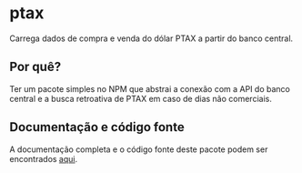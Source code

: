 # ptax

Carrega dados de compra e venda do dólar PTAX a partir do banco central.

## Por quê?

Ter um pacote simples no NPM que abstrai a conexão com a API do banco central e a busca retroativa de PTAX em caso de dias não comerciais.

## Documentação e código fonte

A documentação completa e o código fonte deste pacote podem ser encontrados [aqui](https://github.com/Giancarl021/ptax).
